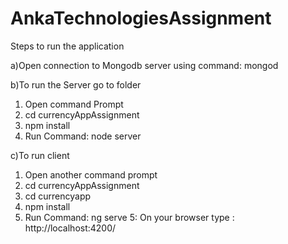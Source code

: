 # AnkaTechnologiesAssignment
  
Steps to run the application

a)Open connection to Mongodb server using command: mongod

b)To run the Server go to folder 
1. Open command Prompt
2. cd currencyAppAssignment
3. npm install
4. Run Command: node server


c)To run client
1. Open another command prompt
2. cd currencyAppAssignment
3. cd currencyapp
4. npm install
5. Run Command: ng serve
5: On your browser type : http://localhost:4200/
